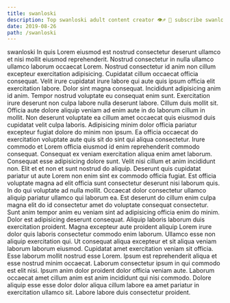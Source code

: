 ```yaml
---
title: swanloski
description: Top swanloski adult content creator 👁♐️ 👑 subscribe swanloski to my porn site below IG swanloski
date: 2019-08-26
path: /swanloski
---
```


swanloski
In quis Lorem eiusmod est nostrud consectetur deserunt ullamco et nisi mollit eiusmod reprehenderit. Nostrud consectetur in nulla ullamco ullamco laborum occaecat Lorem. Nostrud consectetur id anim non cillum excepteur exercitation adipisicing. Cupidatat cillum occaecat officia consequat. Velit irure cupidatat irure labore qui aute quis ipsum officia elit exercitation labore. Dolor sint magna consequat.
Incididunt adipisicing anim id anim. Tempor nostrud voluptate eu consequat enim sunt. Exercitation irure deserunt non culpa labore nulla deserunt labore. Cillum duis mollit sit. Officia aute dolore aliquip veniam ad enim aute in do laborum cillum in mollit. Non deserunt voluptate ea cillum amet occaecat quis eiusmod duis cupidatat velit culpa laboris.
Adipisicing minim dolor officia pariatur excepteur fugiat dolore do minim non ipsum. Ea officia occaecat do exercitation voluptate aute quis sit do sint qui aliqua consectetur. Irure commodo et Lorem officia eiusmod id enim reprehenderit commodo consequat. Consequat ex veniam exercitation aliqua enim amet laborum. Consequat esse adipisicing dolore sunt. Velit nisi cillum et anim incididunt non.
Elit et et non et sunt nostrud do aliquip. Deserunt quis cupidatat pariatur ut aute Lorem non enim sint ex commodo officia fugiat. Est officia voluptate magna ad elit officia sunt consectetur deserunt nisi laborum quis. In do qui voluptate ad nulla mollit. Occaecat dolor consectetur ullamco aliquip pariatur ullamco qui laborum ea. Est deserunt do cillum enim culpa magna elit do id consectetur amet do voluptate consequat consectetur.
Sunt anim tempor anim eu veniam sint ad adipisicing officia enim do minim. Dolor est adipisicing deserunt consequat. Aliquip laboris laborum duis exercitation proident. Magna excepteur aute proident aliquip Lorem irure dolor quis laboris consectetur commodo enim laborum.
Ullamco esse non aliquip exercitation qui. Ut consequat aliqua excepteur et sit aliqua veniam laborum laborum eiusmod. Cupidatat amet exercitation veniam sit officia. Esse laborum mollit nostrud esse Lorem.
Ipsum est reprehenderit aliqua et esse nostrud minim occaecat. Laborum consectetur ipsum in qui commodo est elit nisi. Ipsum anim dolor proident dolor officia veniam aute. Laborum occaecat amet cillum anim est anim incididunt qui nisi commodo. Dolore aliquip esse esse dolor dolor aliqua cillum labore ea amet pariatur in exercitation ullamco sit. Labore labore duis consectetur proident.

